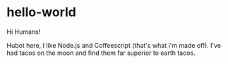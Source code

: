 # hello-world

Hi Humans!

Hubot here, I like Node.js and Coffeescript (that's what i'm made of!).
I've had tacos on the moon and find them far superior to earth tacos.

